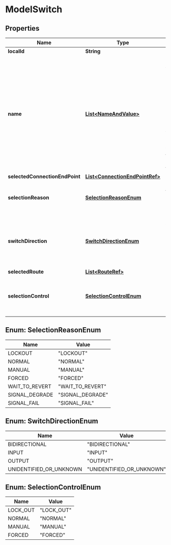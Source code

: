 
# ModelSwitch

## Properties
Name | Type | Description | Notes
------------ | ------------- | ------------- | -------------
**localId** | **String** |  |  [optional]
**name** | [**List&lt;NameAndValue&gt;**](NameAndValue.md) | List of names. A property of an entity with a value that is unique in some namespace but may change during the life of the entity. A name carries no semantics with respect to the purpose of the entity. |  [optional]
**selectedConnectionEndPoint** | [**List&lt;ConnectionEndPointRef&gt;**](ConnectionEndPointRef.md) |  |  [optional]
**selectionReason** | [**SelectionReasonEnum**](#SelectionReasonEnum) | The reason for the current switch selection. |  [optional]
**switchDirection** | [**SwitchDirectionEnum**](#SwitchDirectionEnum) | Indicates whether the switch selects from ingress to the FC or to egress of the FC, or both. |  [optional]
**selectedRoute** | [**List&lt;RouteRef&gt;**](RouteRef.md) |  |  [optional]
**selectionControl** | [**SelectionControlEnum**](#SelectionControlEnum) | Degree of administrative control applied to the switch selection. |  [optional]


<a name="SelectionReasonEnum"></a>
## Enum: SelectionReasonEnum
Name | Value
---- | -----
LOCKOUT | &quot;LOCKOUT&quot;
NORMAL | &quot;NORMAL&quot;
MANUAL | &quot;MANUAL&quot;
FORCED | &quot;FORCED&quot;
WAIT_TO_REVERT | &quot;WAIT_TO_REVERT&quot;
SIGNAL_DEGRADE | &quot;SIGNAL_DEGRADE&quot;
SIGNAL_FAIL | &quot;SIGNAL_FAIL&quot;


<a name="SwitchDirectionEnum"></a>
## Enum: SwitchDirectionEnum
Name | Value
---- | -----
BIDIRECTIONAL | &quot;BIDIRECTIONAL&quot;
INPUT | &quot;INPUT&quot;
OUTPUT | &quot;OUTPUT&quot;
UNIDENTIFIED_OR_UNKNOWN | &quot;UNIDENTIFIED_OR_UNKNOWN&quot;


<a name="SelectionControlEnum"></a>
## Enum: SelectionControlEnum
Name | Value
---- | -----
LOCK_OUT | &quot;LOCK_OUT&quot;
NORMAL | &quot;NORMAL&quot;
MANUAL | &quot;MANUAL&quot;
FORCED | &quot;FORCED&quot;



